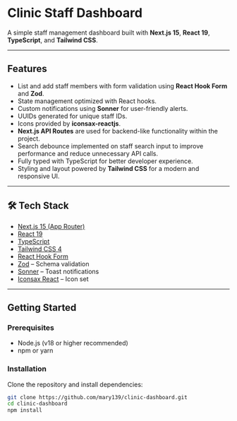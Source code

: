 # Clinic Staff Dashboard

A simple staff management dashboard built with **Next.js 15**, **React 19**, **TypeScript**, and **Tailwind CSS**.

---

## Features

- List and add staff members with form validation using **React Hook Form** and **Zod**.
- State management optimized with React hooks.
- Custom notifications using **Sonner** for user-friendly alerts.
- UUIDs generated for unique staff IDs.
- Icons provided by **iconsax-reactjs**.
- **Next.js API Routes** are used for backend-like functionality within the project.
- Search debounce implemented on staff search input to improve performance and reduce unnecessary API calls.
- Fully typed with TypeScript for better developer experience.
- Styling and layout powered by **Tailwind CSS** for a modern and responsive UI.

---
## 🛠️ Tech Stack

- [Next.js 15 (App Router)](https://nextjs.org/)
- [React 19](https://react.dev/)
- [TypeScript](https://www.typescriptlang.org/)
- [Tailwind CSS 4](https://tailwindcss.com/)
- [React Hook Form](https://react-hook-form.com/)
- [Zod](https://zod.dev/) – Schema validation
- [Sonner](https://sonner.emilkowal.ski/) – Toast notifications
- [Iconsax React](https://iconsax.io/) – Icon set

---

## Getting Started

### Prerequisites

- Node.js (v18 or higher recommended)
- npm or yarn

### Installation

Clone the repository and install dependencies:

```bash
git clone https://github.com/mary139/clinic-dashboard.git
cd clinic-dashboard
npm install
